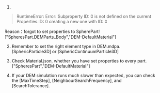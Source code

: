 1. 

> RuntimeError: Error: Subproperty ID: 0 is not defined on the current Properties ID: 0 creating a new one with ID: 0

Reason：forgot to set properties to SpherePart!["SpheresPart.DEMParts_Body","DEM-DefaultMaterial"]

2. Remember to set the right element type in DEM.mdpa. [SphericParticle3D] or [SphericContinuumParticle3D]

3. Check Material.json, whether you have set properties to every part. ["SpheresPart","DEM-DefaultMaterial"]

4. If your DEM simulation runs much slower than expected, you can check the [MaxTimeStep], [NeighbourSearchFrequency], and [SearchTolerance].